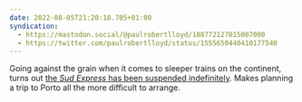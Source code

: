 ```yaml
---
date: 2022-08-05T21:20:18.705+01:00
syndication:
  - https://mastodon.social/@paulrobertlloyd/108772127015007000
  - https://twitter.com/paulrobertlloyd/status/1555650440410177540
---
```


Going against the grain when it comes to sleeper trains on the continent, turns out [the _Sud Express_ has been suspended indefinitely](https://www.seat61.com/Portugal.htm). Makes planning a trip to Porto all the more difficult to arrange.
